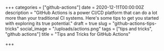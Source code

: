 +++
categories = ["github-actions"]
date = 2020-12-11T00:00:00Z
description = "GitHub Actions is a power CI/CD platform that can do a lot more than your traditional CI systems. Here's some tips to get you started with exploring its true potential."
draft = true
slug = "github-actions-tips-tricks"
social_image = "/uploads/actions.png"
tags = ["tips and tricks", "github actions"]
title = "Tips and Tricks for GitHub Actions"

+++
